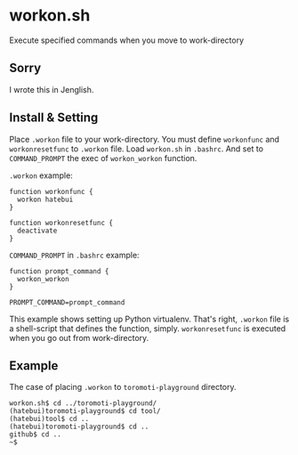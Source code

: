 workon.sh
=========

Execute specified commands when you move to work-directory

Sorry
-----

I wrote this in Jenglish.

Install & Setting
-----------------

Place `.workon` file to your work-directory. You must define `workonfunc` and `workonresetfunc` to `.workon` file.
Load `workon.sh` in `.bashrc`.
And set to `COMMAND_PROMPT` the exec of `workon_workon` function.

`.workon` example:

    function workonfunc {
      workon hatebui
    }

    function workonresetfunc {
      deactivate
    }

`COMMAND_PROMPT` in `.bashrc` example:

    function prompt_command {
      workon_workon
    }

    PROMPT_COMMAND=prompt_command

This example shows setting up Python virtualenv. That's right, `.workon` file is a shell-script that defines the function, simply.
`workonresetfunc` is executed when you go out from work-directory.

Example
-------

The case of placing `.workon` to `toromoti-playground` directory.

    workon.sh$ cd ../toromoti-playground/
    (hatebui)toromoti-playground$ cd tool/
    (hatebui)tool$ cd ..
    (hatebui)toromoti-playground$ cd ..
    github$ cd ..
    ~$
